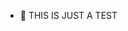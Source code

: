 - 👋 THIS IS JUST A TEST

<!---
SilverTop4AGE/SilverTop4AGE is a ✨ special ✨ repository because its `README.md` (this file) appears on your GitHub profile.
You can click the Preview link to take a look at your changes.
--->
